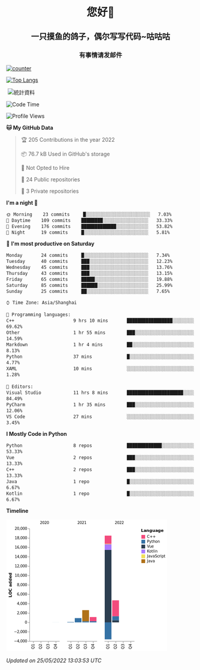 

<!--
**kitUIN/kitUIN** is a ✨ _special_ ✨ repository because its `README.md` (this file) appears on your GitHub profile.

Here are some ideas to get you started:

- 🔭 I’m currently working on ...
- 🌱 I’m currently learning ...
- 👯 I’m looking to collaborate on ...
- 🤔 I’m looking for help with ...
- 💬 Ask me about ...
- 📫 How to reach me: ...
- 😄 Pronouns: ...
- ⚡ Fun fact: ...
-->
<h1 align="center">您好👋</h1>
<h2 align="center">一只摸鱼的鸽子，偶尔写写代码~咕咕咕</h2>
<h3 align="center">有事情请发邮件</h3>

[![counter](https://count.getloli.com/get/@KitUIN?theme=rule34)](https://count.getloli.com/)

[![Top Langs](https://github-readme-stats.vercel.app/api/top-langs/?username=kitUIN&show_icons=true&theme=gruvbox&locale=cn&layout=compact)](https://github.com/anuraghazra/github-readme-stats)

<p>&nbsp;<img align="center" src="https://github-readme-stats.vercel.app/api?username=kitUIN&show_icons=true&theme=gruvbox&locale=cn" alt="統計資料" /></p>


<!--START_SECTION:waka-->
![Code Time](http://img.shields.io/badge/Code%20Time-520%20hrs%2032%20mins-blue)

![Profile Views](http://img.shields.io/badge/Profile%20Views-14-blue)

**🐱 My GitHub Data** 

> 🏆 205 Contributions in the year 2022
 > 
> 📦 76.7 kB Used in GitHub's storage 
 > 
> 🚫 Not Opted to Hire
 > 
> 📜 24 Public repositories 
 > 
> 🔑 3 Private repositories  
 > 
**I'm a night 🦉** 

```text
🌞 Morning    23 commits     █░░░░░░░░░░░░░░░░░░░░░░░░   7.03% 
🌆 Daytime    109 commits    ████████░░░░░░░░░░░░░░░░░   33.33% 
🌃 Evening    176 commits    █████████████░░░░░░░░░░░░   53.82% 
🌙 Night      19 commits     █░░░░░░░░░░░░░░░░░░░░░░░░   5.81%

```
📅 **I'm most productive on Saturday** 

```text
Monday       24 commits     █░░░░░░░░░░░░░░░░░░░░░░░░   7.34% 
Tuesday      40 commits     ███░░░░░░░░░░░░░░░░░░░░░░   12.23% 
Wednesday    45 commits     ███░░░░░░░░░░░░░░░░░░░░░░   13.76% 
Thursday     43 commits     ███░░░░░░░░░░░░░░░░░░░░░░   13.15% 
Friday       65 commits     █████░░░░░░░░░░░░░░░░░░░░   19.88% 
Saturday     85 commits     ██████░░░░░░░░░░░░░░░░░░░   25.99% 
Sunday       25 commits     ██░░░░░░░░░░░░░░░░░░░░░░░   7.65%

```


```text
⌚︎ Time Zone: Asia/Shanghai

💬 Programming languages: 
C++                      9 hrs 10 mins       █████████████████░░░░░░░░   69.62% 
Other                    1 hr 55 mins        ███░░░░░░░░░░░░░░░░░░░░░░   14.59% 
Markdown                 1 hr 4 mins         ██░░░░░░░░░░░░░░░░░░░░░░░   8.13% 
Python                   37 mins             █░░░░░░░░░░░░░░░░░░░░░░░░   4.77% 
XAML                     10 mins             ░░░░░░░░░░░░░░░░░░░░░░░░░   1.28%

📝 Editors: 
Visual Studio            11 hrs 8 mins       █████████████████████░░░░   84.49% 
PyCharm                  1 hr 35 mins        ███░░░░░░░░░░░░░░░░░░░░░░   12.06% 
VS Code                  27 mins             ░░░░░░░░░░░░░░░░░░░░░░░░░   3.45%

```

**I Mostly Code in Python** 

```text
Python                   8 repos             █████████████░░░░░░░░░░░░   53.33% 
Vue                      2 repos             ███░░░░░░░░░░░░░░░░░░░░░░   13.33% 
C++                      2 repos             ███░░░░░░░░░░░░░░░░░░░░░░   13.33% 
Java                     1 repo              █░░░░░░░░░░░░░░░░░░░░░░░░   6.67% 
Kotlin                   1 repo              █░░░░░░░░░░░░░░░░░░░░░░░░   6.67%

```


**Timeline**

![Chart not found](https://raw.githubusercontent.com/kitUIN/kitUIN/main/charts/bar_graph.png) 


 *Updated on 25/05/2022 13:03:53 UTC*
<!--END_SECTION:waka-->
